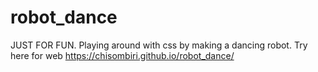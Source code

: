 # robot_dance
JUST FOR FUN.
Playing around with css by making a dancing robot.
Try here for web https://chisombiri.github.io/robot_dance/
